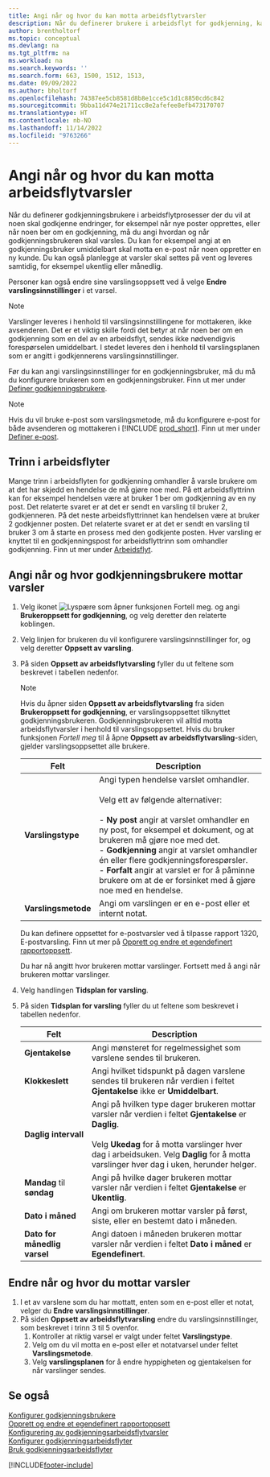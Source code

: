 ```yaml
---
title: Angi når og hvor du kan motta arbeidsflytvarsler
description: Når du definerer brukere i arbeidsflyt for godkjenning, kan du angi hvordan og når hver godkjenningsbruker mottar varsler.
author: brentholtorf
ms.topic: conceptual
ms.devlang: na
ms.tgt_pltfrm: na
ms.workload: na
ms.search.keywords: ''
ms.search.form: 663, 1500, 1512, 1513,
ms.date: 09/09/2022
ms.author: bholtorf
ms.openlocfilehash: 74387ee5cb8581d8b8e1cce5c1d1c8850cd6c842
ms.sourcegitcommit: 9bba11d474e21711cc8e2afefee8efb473170707
ms.translationtype: HT
ms.contentlocale: nb-NO
ms.lasthandoff: 11/14/2022
ms.locfileid: "9763266"
---
```

# <a name="specify-when-and-how-to-receive-workflow-notifications"></a>Angi når og hvor du kan motta arbeidsflytvarsler

Når du definerer godkjenningsbrukere i arbeidsflytprosesser der du vil at noen skal godkjenne endringer, for eksempel når nye poster opprettes, eller når noen ber om en godkjenning, må du angi hvordan og når godkjenningsbrukeren skal varsles. Du kan for eksempel angi at en godkjenningsbruker umiddelbart skal motta en e-post når noen oppretter en ny kunde. Du kan også planlegge at varsler skal settes på vent og leveres samtidig, for eksempel ukentlig eller månedlig.

Personer kan også endre sine varslingsoppsett ved å velge **Endre varslingsinnstillinger** i et varsel.  

> [!NOTE]
> Varslinger leveres i henhold til varslingsinnstillingene for mottakeren, ikke avsenderen. Det er et viktig skille fordi det betyr at når noen ber om en godkjenning som en del av en arbeidsflyt, sendes ikke nødvendigvis forespørselen umiddelbart. I stedet leveres den i henhold til varslingsplanen som er angitt i godkjennerens varslingsinnstillinger.

Før du kan angi varslingsinnstillinger for en godkjenningsbruker, må du må du konfigurere brukeren som en godkjenningsbruker. Finn ut mer under [Definer godkjenningsbrukere](across-how-to-set-up-approval-users.md).  

> [!NOTE]
> Hvis du vil bruke e-post som varslingsmetode, må du konfigurere e-post for både avsenderen og mottakeren i [!INCLUDE [prod_short](includes/prod_short.md)]. Finn ut mer under [Definer e-post](admin-how-setup-email.md).

## <a name="steps-in-workflows"></a>Trinn i arbeidsflyter

Mange trinn i arbeidsflyten for godkjenning omhandler å varsle brukere om at det har skjedd en hendelse de må gjøre noe med. På ett arbeidsflyttrinn kan for eksempel hendelsen være at bruker 1 ber om godkjenning av en ny post. Det relaterte svaret er at det er sendt en varsling til bruker 2, godkjenneren. På det neste arbeidsflyttrinnet kan hendelsen være at bruker 2 godkjenner posten. Det relaterte svaret er at det er sendt en varsling til bruker 3 om å starte en prosess med den godkjente posten. Hver varsling er knyttet til en godkjenningspost for arbeidsflyttrinn som omhandler godkjenning. Finn ut mer under [Arbeidsflyt](across-workflow.md).  

## <a name="specify-when-and-how-approval-users-receive-notifications"></a>Angi når og hvor godkjenningsbrukere mottar varsler  

1. Velg ikonet ![Lyspære som åpner funksjonen Fortell meg.](media/ui-search/search_small.png "Fortell hva du vil gjøre") og angi **Brukeroppsett for godkjenning**, og velg deretter den relaterte koblingen.  
2. Velg linjen for brukeren du vil konfigurere varslingsinnstillinger for, og velg deretter **Oppsett av varsling**.  
3. På siden **Oppsett av arbeidsflytvarsling** fyller du ut feltene som beskrevet i tabellen nedenfor.  

   > [!NOTE]
   > Hvis du åpner siden **Oppsett av arbeidsflytvarsling** fra siden **Brukeroppsett for godkjenning**, er varslingsoppsettet tilknyttet godkjenningsbrukeren. Godkjenningsbrukeren vil alltid motta arbeidsflytvarsler i henhold til varslingsoppsettet. Hvis du bruker funksjonen *Fortell meg* til å åpne **Oppsett av arbeidsflytvarsling**-siden, gjelder varslingsoppsettet alle brukere.

   |Felt|Description|
   |-----|-----------|
   |**Varslingstype**|Angi typen hendelse varslet omhandler.<br /><br /> Velg ett av følgende alternativer:<br /><br /> -   **Ny post** angir at varslet omhandler en ny post, for eksempel et dokument, og at brukeren må gjøre noe med det.<br />-   **Godkjenning** angir at varslet omhandler én eller flere godkjenningsforespørsler.<br />-   **Forfalt** angir at varslet er for å påminne brukere om at de er forsinket med å gjøre noe med en hendelse.|
   |**Varslingsmetode**|Angi om varslingen er en e-post eller et internt notat.|

   Du kan definere oppsettet for e-postvarsler ved å tilpasse rapport 1320, E-postvarsling. Finn ut mer på [Opprett og endre et egendefinert rapportoppsett](ui-how-create-custom-report-layout.md).

   Du har nå angitt hvor brukeren mottar varslinger. Fortsett med å angi når brukeren mottar varslinger.  
4. Velg handlingen **Tidsplan for varsling**.  
5. På siden **Tidsplan for varsling** fyller du ut feltene som beskrevet i tabellen nedenfor.  

   |Felt|Description|
   |-----|-----------|
   |**Gjentakelse**|Angi mønsteret for regelmessighet som varslene sendes til brukeren.|
   |**Klokkeslett**|Angi hvilket tidspunkt på dagen varslene sendes til brukeren når verdien i feltet **Gjentakelse** ikke er **Umiddelbart**.|
   |**Daglig intervall**|Angi på hvilken type dager brukeren mottar varsler når verdien i feltet **Gjentakelse** er **Daglig**.<br /><br /> Velg **Ukedag** for å motta varslinger hver dag i arbeidsuken. Velg **Daglig** for å motta varslinger hver dag i uken, herunder helger.|
   |**Mandag** til **søndag**|Angi på hvilke dager brukeren mottar varsler når verdien i feltet **Gjentakelse** er **Ukentlig**.|
   |**Dato i måned**|Angi om brukeren mottar varsler på først, siste, eller en bestemt dato i måneden.|
   |**Dato for månedlig varsel**|Angi datoen i måneden brukeren mottar varsler når verdien i feltet **Dato i måned** er **Egendefinert**.|

## <a name="change-when-and-how-you-receive-notifications"></a>Endre når og hvor du mottar varsler

1. I et av varslene som du har mottatt, enten som en e-post eller et notat, velger du **Endre varslingsinnstillinger**.  
2. På siden **Oppsett av arbeidsflytvarsling** endre du varslingsinnstillinger, som beskrevet i trinn 3 til 5 ovenfor.
   1. Kontroller at riktig varsel er valgt under feltet **Varslingstype**.
   2. Velg om du vil motta en e-post eller et notatvarsel under feltet **Varslingsmetode**.
   3. Velg **varslingsplanen** for å endre hyppigheten og gjentakelsen for når varslinger sendes.

## <a name="see-also"></a>Se også

[Konfigurer godkjenningsbrukere](across-how-to-set-up-approval-users.md)  
[Opprett og endre et egendefinert rapportoppsett](ui-how-create-custom-report-layout.md)  
[Konfigurering av godkjenningsarbeidsflytvarsler](across-setting-up-workflow-notifications.md)  
[Konfigurer godkjenningsarbeidsflyter](across-set-up-workflows.md)  
[Bruk godkjenningsarbeidsflyter](across-use-workflows.md)

[!INCLUDE[footer-include](includes/footer-banner.md)]

